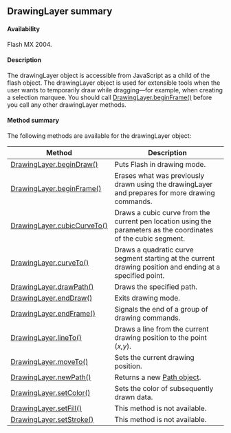 ## DrawingLayer summary

#### Availability

Flash MX 2004.

#### Description

The drawingLayer object is accessible from JavaScript as a child of the flash object. The drawingLayer object is used for extensible tools when the user wants to temporarily draw while dragging—for example, when creating a selection marquee. You should call [DrawingLayer.beginFrame()](../DrawingLayer_object/DrawingLayer1.md) before you call any other drawingLayer methods.

#### Method summary

The following methods are available for the drawingLayer object:

| **Method** | **Description** |
| --- | --- |
| [DrawingLayer.beginDraw()](../DrawingLayer_object/DrawingLayer.md) | Puts Flash in drawing mode. |
| [DrawingLayer.beginFrame()](../DrawingLayer_object/DrawingLayer1.md) | Erases what was previously drawn using the drawingLayer and prepares for more drawing commands. |
| [DrawingLayer.cubicCurveTo()](../DrawingLayer_object/DrawingLayer2.md) | Draws a cubic curve from the current pen location using the parameters as the coordinates of the cubic segment. |
| [DrawingLayer.curveTo()](../DrawingLayer_object/DrawingLayer3.md) | Draws a quadratic curve segment starting at the current drawing position and ending at a specified point. |
| [DrawingLayer.drawPath()](../DrawingLayer_object/DrawingLayer4.md) | Draws the specified path. |
| [DrawingLayer.endDraw()](../DrawingLayer_object/DrawingLayer5.md) | Exits drawing mode. |
| [DrawingLayer.endFrame()](../DrawingLayer_object/DrawingLayer6.md) | Signals the end of a group of drawing commands. |
| [DrawingLayer.lineTo()](../DrawingLayer_object/DrawingLayer7.md) | Draws a line from the current drawing position to the point (*x,y*). |
| [DrawingLayer.moveTo()](../DrawingLayer_object/DrawingLayer8.md) | Sets the current drawing position. |
| [DrawingLayer.newPath()](../DrawingLayer_object/DrawingLayer9.md) | Returns a new [Path object](../Path_object/Path_summary.md). |
| [DrawingLayer.setColor()](../DrawingLayer_object/DrawingLayer10.md) | Sets the color of subsequently drawn data. |
| [DrawingLayer.setFill()](../DrawingLayer_object/DrawingLayer11.md) | This method is not available. |
| [DrawingLayer.setStroke()](../DrawingLayer_object/DrawingLayer12.md) | This method is not available. |
